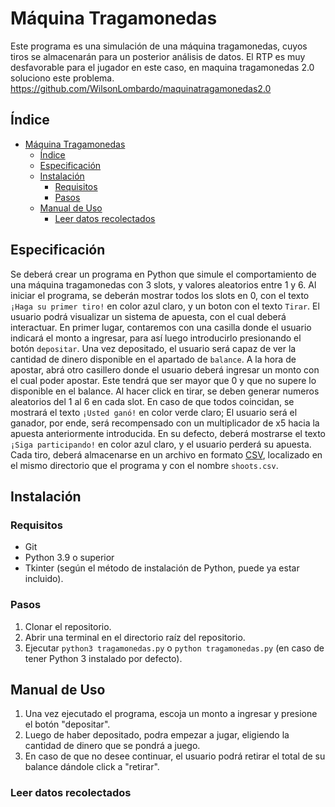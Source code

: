 # Máquina Tragamonedas

Este programa es una simulación de una máquina tragamonedas, cuyos tiros se almacenarán para un posterior análisis de datos. El RTP es muy desfavorable para el jugador en este caso, en maquina tragamonedas 2.0 soluciono este problema. https://github.com/WilsonLombardo/maquinatragamonedas2.0

## Índice

- [Máquina Tragamonedas](#máquina-tragamonedas)
  - [Índice](#índice)
  - [Especificación](#especificación)
  - [Instalación](#instalación)
    - [Requisitos](#requisitos)
    - [Pasos](#pasos)
  - [Manual de Uso](#manual-de-uso)
    - [Leer datos recolectados](#leer-datos-recolectados)

## Especificación

Se deberá crear un programa en Python que simule el comportamiento de una máquina tragamonedas con 3 slots, y valores aleatorios entre 1 y 6.
Al iniciar el programa, se deberán mostrar todos los slots en 0, con el texto `¡Haga su primer tiro!` en color azul claro, y un boton con el texto `Tirar`.
El usuario podrá visualizar un sistema de apuesta, con el cual deberá interactuar.
En primer lugar, contaremos con una casilla donde el usuario indicará el monto a ingresar, para así luego introducirlo presionando el botón `depositar`.
Una vez depositado, el usuario será capaz de ver la cantidad de dinero disponible en el apartado de `balance`. A la hora de apostar, abrá otro casillero donde el usuario deberá ingresar un monto con el cual poder apostar.
Este tendrá que ser mayor que 0 y que no supere lo disponible en el balance.
Al hacer click en tirar, se deben generar numeros aleatorios del 1 al 6 en cada slot. En caso de que todos coincidan, se mostrará el texto `¡Usted ganó!` en color verde claro; El usuario será el ganador, por ende, será recompensado con un multiplicador de x5 hacia la apuesta anteriormente introducida. En su defecto, deberá mostrarse el texto `¡Siga participando!` en color azul claro, y el usuario perderá su apuesta.
Cada tiro, deberá almacenarse en un archivo en formato [CSV](https://es.wikipedia.org/wiki/Valores_separados_por_comas), localizado en el mismo directorio que el programa y con el nombre `shoots.csv`.

## Instalación

### Requisitos

- Git
- Python 3.9 o superior
- Tkinter (según el método de instalación de Python, puede ya estar incluido).

### Pasos

1. Clonar el repositorio.
2. Abrir una terminal en el directorio raíz del repositorio.
3. Ejecutar `python3 tragamonedas.py` o `python tragamonedas.py` (en caso de tener Python 3 instalado por defecto).

## Manual de Uso

1. Una vez ejecutado el programa, escoja un monto a ingresar y presione el botón "depositar".
2. Luego de haber depositado, podra empezar a jugar, eligiendo la cantidad de dinero que se pondrá a juego.
3. En caso de que no desee continuar, el usuario podrá retirar el total de su balance dándole click a "retirar".

### Leer datos recolectados
